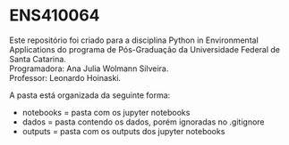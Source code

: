 # ENS410064
Este repositório foi criado para a disciplina Python in Environmental Applications do programa de Pós-Graduação da Universidade Federal de Santa Catarina. <br>
Programadora: Ana Julia Wolmann Silveira. <br>
Professor: Leonardo Hoinaski.

A pasta está organizada da seguinte forma: <br>
 - notebooks = pasta com os jupyter notebooks <br>
 - dados = pasta contendo os dados, porém ignoradas no .gitignore <br>
 - outputs = pasta com os outputs dos jupyter notebooks
